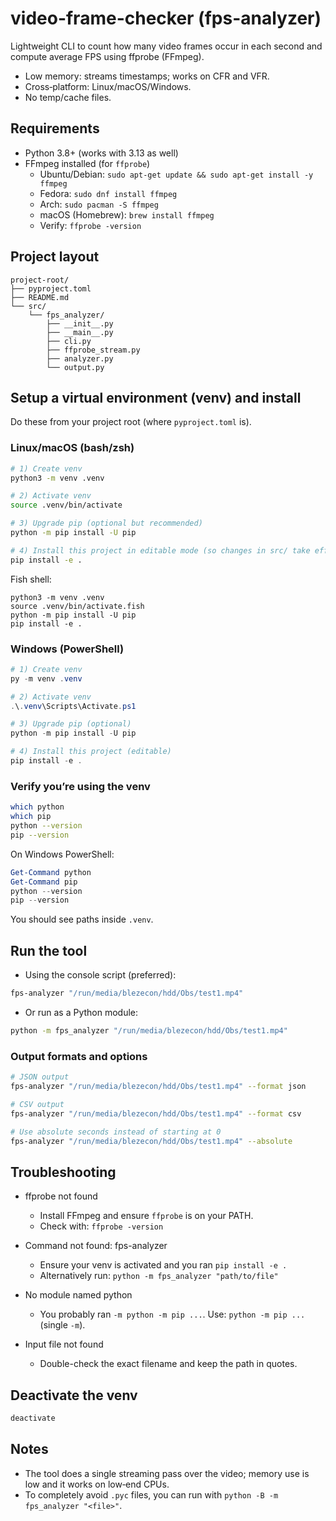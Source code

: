 # video-frame-checker (fps-analyzer)

Lightweight CLI to count how many video frames occur in each second and compute average FPS using ffprobe (FFmpeg).
- Low memory: streams timestamps; works on CFR and VFR.
- Cross‑platform: Linux/macOS/Windows.
- No temp/cache files.

## Requirements

- Python 3.8+ (works with 3.13 as well)
- FFmpeg installed (for `ffprobe`)
  - Ubuntu/Debian: `sudo apt-get update && sudo apt-get install -y ffmpeg`
  - Fedora: `sudo dnf install ffmpeg`
  - Arch: `sudo pacman -S ffmpeg`
  - macOS (Homebrew): `brew install ffmpeg`
  - Verify: `ffprobe -version`

## Project layout

```text
project-root/
├── pyproject.toml
├── README.md
└── src/
    └── fps_analyzer/
        ├── __init__.py
        ├── __main__.py
        ├── cli.py
        ├── ffprobe_stream.py
        ├── analyzer.py
        └── output.py
```

## Setup a virtual environment (venv) and install

Do these from your project root (where `pyproject.toml` is).

### Linux/macOS (bash/zsh)

```bash
# 1) Create venv
python3 -m venv .venv

# 2) Activate venv
source .venv/bin/activate

# 3) Upgrade pip (optional but recommended)
python -m pip install -U pip

# 4) Install this project in editable mode (so changes in src/ take effect immediately)
pip install -e .
```

Fish shell:

```fish
python3 -m venv .venv
source .venv/bin/activate.fish
python -m pip install -U pip
pip install -e .
```

### Windows (PowerShell)

```powershell
# 1) Create venv
py -m venv .venv

# 2) Activate venv
.\.venv\Scripts\Activate.ps1

# 3) Upgrade pip (optional)
python -m pip install -U pip

# 4) Install this project (editable)
pip install -e .
```

### Verify you’re using the venv

```bash
which python
which pip
python --version
pip --version
```

On Windows PowerShell:

```powershell
Get-Command python
Get-Command pip
python --version
pip --version
```

You should see paths inside `.venv`.

## Run the tool

- Using the console script (preferred):

```bash
fps-analyzer "/run/media/blezecon/hdd/Obs/test1.mp4"
```

- Or run as a Python module:

```bash
python -m fps_analyzer "/run/media/blezecon/hdd/Obs/test1.mp4"
```

### Output formats and options

```bash
# JSON output
fps-analyzer "/run/media/blezecon/hdd/Obs/test1.mp4" --format json

# CSV output
fps-analyzer "/run/media/blezecon/hdd/Obs/test1.mp4" --format csv

# Use absolute seconds instead of starting at 0
fps-analyzer "/run/media/blezecon/hdd/Obs/test1.mp4" --absolute
```

## Troubleshooting

- ffprobe not found
  - Install FFmpeg and ensure `ffprobe` is on your PATH.
  - Check with: `ffprobe -version`

- Command not found: fps-analyzer
  - Ensure your venv is activated and you ran `pip install -e .`
  - Alternatively run: `python -m fps_analyzer "path/to/file"`

- No module named python
  - You probably ran `-m python -m pip ...`. Use: `python -m pip ...` (single `-m`).

- Input file not found
  - Double-check the exact filename and keep the path in quotes.

## Deactivate the venv

```bash
deactivate
```

## Notes

- The tool does a single streaming pass over the video; memory use is low and it works on low‑end CPUs.
- To completely avoid `.pyc` files, you can run with `python -B -m fps_analyzer "<file>"`.